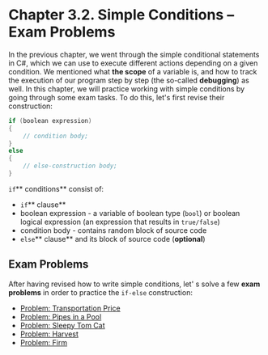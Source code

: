 # Chapter 3.2. Simple Conditions – Exam Problems

In the previous chapter, we went through the simple conditional statements in C\#, which we can use to execute different actions depending on a given condition. We mentioned what **the scope** of a variable is, and how to track the execution of our program step by step \(the so-called **debugging**\) as well. In this chapter, we will practice working with simple conditions by going through some exam tasks. To do this, let's first revise their construction:

```csharp
if (boolean expression)
{
    // condition body;
}
else
{
    // еlse-construction body;
}
```

`if`** conditions** consist of:

* `if`** clause**
* boolean expression - a variable of boolean type \(`bool`\) or boolean logical expression \(an expression that results in `true/false`\)
* condition body - contains random block of source code
* `else`** clause** and its block of source code \(**optional**\)

## Exam Problems

After having revised how to write simple conditions, let' s solve a few **exam problems** in order to practice the `if-else` construction:
  * [Problem: Transportation Price](/Content/Chapter-3-2-simple-conditions-exam-problems/exam-problems/ticket-price/ticket-price.md)
  * [Problem: Pipes in a Pool](/Content/Chapter-3-2-simple-conditions-exam-problems/exam-problems/pipes-in-pool/pipes-in-pool.md)
  * [Problem: Sleepy Tom Cat](/Content/Chapter-3-2-simple-conditions-exam-problems/exam-problems/sleepy-tom-cat/sleepy-tom-cat.md)
  * [Problem: Harvest](/Content/Chapter-3-2-simple-conditions-exam-problems/exam-problems/harvest/harvest.md)
  * [Problem: Firm](/Content/Chapter-3-2-simple-conditions-exam-problems/exam-problems/firm/firm.md)
